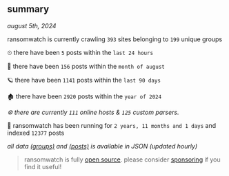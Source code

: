 
## summary
_august 5th, 2024_

ransomwatch is currently crawling `393` sites belonging to `199` unique groups

⏲ there have been `5` posts within the `last 24 hours`

🦈 there have been `156` posts within the `month of august`

🪐 there have been `1141` posts within the `last 90 days`

🏚 there have been `2920` posts within the `year of 2024`

_⚙️ there are currently `111` online hosts & `125` custom parsers._

🦕 ransomwatch has been running for `2 years, 11 months and 1 days` and indexed `12377` posts

_all data  [(groups)](http://ransomwhat.telemetry.ltd/groups) and [(posts)](http://ransomwhat.telemetry.ltd/posts) is available in JSON (updated hourly)_

> ransomwatch is fully [open source](https://github.com/joshhighet/ransomwatch#ransomwatch--). please consider [sponsoring](https://github.com/sponsors/joshhighet) if you find it useful!

